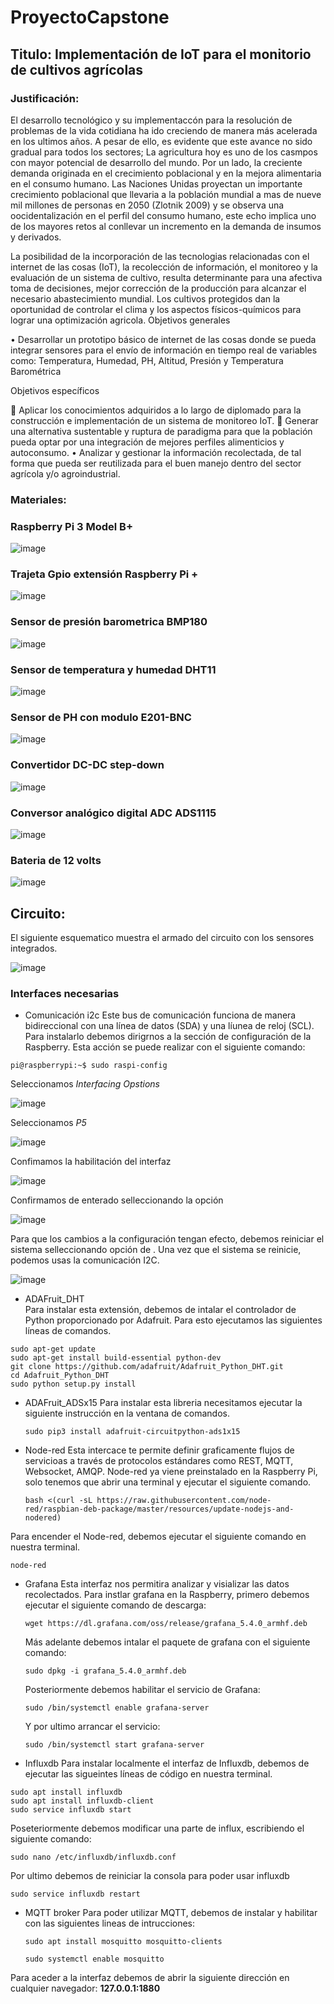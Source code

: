 # ProyectoCapstone
## Titulo: Implementación de IoT para el monitorio de cultivos agrícolas

### Justificación:
El desarrollo tecnológico y su implementaccón para la resolución de problemas de la vida cotidiana ha ido creciendo de manera más acelerada en los ultimos años. A pesar de ello, es evidente que este avance no sido gradual para todos los sectores; La agricultura hoy es uno de los casmpos con mayor potencial de desarrollo del mundo. Por un lado, la creciente demanda originada en el crecimiento poblacional y en la mejora alimentaria en el consumo humano.
Las Naciones Unidas proyectan un importante crecimiento poblacional que llevaria a la población mundial a mas de nueve mil millones de personas en 2050 (Zlotnik 2009) y se observa una oocidentalización en el perfil del consumo humano, este echo implica uno de los mayores retos al conllevar un incremento en la demanda de insumos y derivados.

La posibilidad de la incorporación de las tecnologias relacionadas con el internet de las cosas (IoT), la recolección de información, el monitoreo y la evaluación de un sistema de cultivo, resulta determinante para una afectiva toma de decisiones, mejor corrección de la producción para alcanzar el necesario abastecimiento mundial. Los cultivos protegidos dan la oportunidad de controlar el clima y los aspectos físicos-químicos para lograr una optimización agricola.
Objetivos generales 

•	Desarrollar un prototipo básico de internet de las cosas donde se pueda integrar sensores para el envío de información en tiempo real de variables como: Temperatura, Humedad, PH, Altitud, Presión y Temperatura Barométrica

Objetivos específicos 

	Aplicar los conocimientos adquiridos a lo largo de diplomado para la construcción e implementación de un sistema de monitoreo IoT.
	Generar una alternativa sustentable y ruptura de paradigma para que la población pueda optar por una integración de mejores perfiles alimenticios y autoconsumo.
•	Analizar y gestionar la información recolectada, de tal forma que pueda ser reutilizada para el buen manejo dentro del sector agrícola y/o agroindustrial.  

### Materiales:

### Raspberry Pi 3 Model B+

![image](https://user-images.githubusercontent.com/86132543/150583668-6d0e242f-4d02-4de8-8769-a506dce822ae.png)

### Trajeta Gpio extensión Raspberry Pi + 

![image](https://user-images.githubusercontent.com/86132543/150583804-1c4a76ab-5fd0-499c-8647-a415a0a6b313.png)

### Sensor de presión barometrica BMP180

![image](https://user-images.githubusercontent.com/86132543/150583077-4830507c-8181-4b40-9f66-9bcded1cb031.png)

### Sensor de temperatura y humedad DHT11

![image](https://user-images.githubusercontent.com/86132543/150583271-769c3733-029b-49e7-936e-5516bc4bdd1b.png)

### Sensor de PH con modulo E201-BNC

![image](https://user-images.githubusercontent.com/86132543/150583444-ffda412d-c8a7-4f3e-924d-2ff0ae8ac2de.png)

### Convertidor DC-DC step-down

![image](https://user-images.githubusercontent.com/86132543/150584368-88b5dc12-c552-475b-828c-ed6f5b4e4116.png)

### Conversor analógico digital ADC ADS1115


![image](https://user-images.githubusercontent.com/86132543/150584014-96bdc688-a66c-48e1-81a9-b2d64bda35f9.png)

### Bateria de 12 volts

![image](https://user-images.githubusercontent.com/86132543/150584256-e410aa02-e999-41c8-9f51-4022bd126f0c.png)



## Circuito:

El siguiente esquematico muestra el armado del circuito con los sensores integrados.

![image](https://user-images.githubusercontent.com/86132543/150582433-729285b0-3ac3-4e2a-bc26-b99467194b26.png)


### Interfaces necesarias 

- Comunicación i2c 
Este bus de comunicación funciona de manera bidireccional con una línea de datos (SDA) y una líunea de reloj (SCL). Para instalarlo debemos dirigrnos a la sección de configuración de la Raspberry. Esta acción se puede realizar con el siguiente comando:

```
pi@raspberrypi:~$ sudo raspi-config
```

Seleccionamos *Interfacing Opstions*

![image](https://user-images.githubusercontent.com/86132543/150589149-68b547f5-8c61-49fc-9eac-d260059794ea.png)

Seleccionamos *P5*

![image](https://user-images.githubusercontent.com/86132543/150589274-681b0424-d171-443e-be55-053a3a43978b.png)

Confimamos la habilitación del interfaz

![image](https://user-images.githubusercontent.com/86132543/150589354-9b8fbb8c-03e9-4ed5-8b9c-e952e905ef7b.png)

Confirmamos de enterado selleccionando la opción *<ok>*
 
  ![image](https://user-images.githubusercontent.com/86132543/150589462-b3a5dd70-10da-495c-a53c-a7ab839b7208.png)

  Para que los cambios a la configuración tengan efecto, debemos reiniciar el sistema selleccionando opción de *<Yes>*. Una vez que el sistema se reinicie, podemos usas la comunicación I2C.
  
  ![image](https://user-images.githubusercontent.com/86132543/150589654-255d4d0b-f0b6-4f02-8f1b-4106c4abd309.png)

  
- ADAFruit_DHT  
Para instalar esta extensión, debemos de intalar el controlador de Python proporcionado por Adafruit. Para esto ejecutamos las siguientes líneas de comandos.

```
sudo apt-get update 
sudo apt-get install build-essential python-dev
git clone https://github.com/adafruit/Adafruit_Python_DHT.git
cd Adafruit_Python_DHT
sudo python setup.py install 
```
  
- ADAFruit_ADSx15
 Para instalar esta libreria necesitamos ejecutar la siguiente instrucción en la ventana de comandos.
  
  ```
  sudo pip3 install adafruit-circuitpython-ads1x15
  ```
  
- Node-red
 Esta intercace te permite definir graficamente flujos de servicioas a través de protocolos estándares como REST, MQTT, Websocket, AMQP.
 Node-red ya viene preinstalado en la Raspberry Pi, solo tenemos que abrir una terminal y ejecutar el siguiente comando.
  
  ```
  bash <(curl -sL https://raw.githubusercontent.com/node-red/raspbian-deb-package/master/resources/update-nodejs-and-nodered)
  ```
 
 Para encender el Node-red, debemos ejecutar el siguiente comando en nuestra terminal.
 ```
 node-red
 ```
- Grafana
 Esta interfaz nos permitira analizar y visializar las datos recolectados.
 Para instlar grafana en la Raspberry, primero debemos ejecutar el siguiente comando de descarga:
             
  ```
  wget https://dl.grafana.com/oss/release/grafana_5.4.0_armhf.deb
  ```           
  Más adelante debemos intalar el paquete de grafana con el siguiente comando:
  
  ```
  sudo dpkg -i grafana_5.4.0_armhf.deb
  ```
  
  Posteriormente debemos habilitar el servicio de Grafana:
  
  ```
  sudo /bin/systemctl enable grafana-server 
  ```
 
  Y por ultimo arrancar el servicio:
 
  ```            	
  sudo /bin/systemctl start grafana-server
  ```    
- Influxdb
Para instalar localmente el interfaz de Influxdb, debemos de ejecutar las sigueintes líneas de código en nuestra terminal.
 
 ``` 
sudo apt install influxdb
sudo apt install influxdb-client
sudo service influxdb start
 
 ```             
Poseteriormente debemos modificar una parte de influx, escribiendo el siguiente comando:
```
sudo nano /etc/influxdb/influxdb.conf
```              
              
Por ultimo debemos de reiniciar la consola para poder usar influxdb
```
sudo service influxdb restart
```
- MQTT broker
Para poder utilizar MQTT, debemos de instalar y habilitar con las siguientes lineas de intrucciones:
              
  ```
  sudo apt install mosquitto mosquitto-clients

  sudo systemctl enable mosquitto
  ```
 Para aceder a la interfaz debemos de abrir la siguiente dirección en cualquier navegador: **127.0.0.1:1880**


